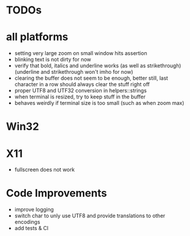 # TODOs

# all platforms

- setting very large zoom on small window hits assertion
- blinking text is not dirty for now
- verify that bold, italics and underline works (as well as strikethrough) (underline and strikethrough won't imho for now)
- clearing the buffer does not seem to be enough, better still, last character in a row should always clear the stuff right off
- proper UTF8 and UTF32 conversion in helpers::strings
- when terminal is resized, try to keep stuff in the buffer
- behaves weirdly if terminal size is too small (such as when zoom max)

# Win32

# X11

- fullscreen does not work

# Code Improvements 

- improve logging
- switch char to unly use UTF8 and provide translations to other encodings
- add tests & CI